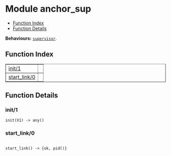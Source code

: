 

# Module anchor_sup #
* [Function Index](#index)
* [Function Details](#functions)

__Behaviours:__ [`supervisor`](supervisor.md).
<a name="index"></a>

## Function Index ##


<table width="100%" border="1" cellspacing="0" cellpadding="2" summary="function index"><tr><td valign="top"><a href="#init-1">init/1</a></td><td></td></tr><tr><td valign="top"><a href="#start_link-0">start_link/0</a></td><td></td></tr></table>


<a name="functions"></a>

## Function Details ##

<a name="init-1"></a>

### init/1 ###

`init(X1) -> any()`


<a name="start_link-0"></a>

### start_link/0 ###


<pre><code>
start_link() -&gt; {ok, pid()}
</code></pre>
<br />


